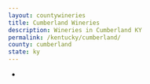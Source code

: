 ```yaml
---
layout: countywineries
title: Cumberland Wineries
description: Wineries in Cumberland KY
permalink: /kentucky/cumberland/
county: cumberland
state: ky
---
```

-
